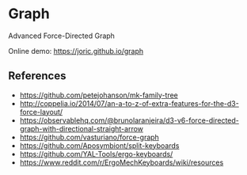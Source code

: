 # Graph

Advanced Force-Directed Graph

Online demo: https://joric.github.io/graph

## References

* https://github.com/petejohanson/mk-family-tree
* http://coppelia.io/2014/07/an-a-to-z-of-extra-features-for-the-d3-force-layout/
* https://observablehq.com/@brunolaranjeira/d3-v6-force-directed-graph-with-directional-straight-arrow
* https://github.com/vasturiano/force-graph
* https://github.com/Aposymbiont/split-keyboards
* https://github.com/YAL-Tools/ergo-keyboards/
* https://www.reddit.com/r/ErgoMechKeyboards/wiki/resources
